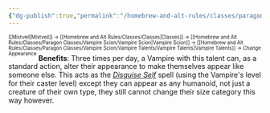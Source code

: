 ```yaml
---
{"dg-publish":true,"permalink":"/homebrew-and-alt-rules/classes/paragon-classes/vampire-scion/vampire-talents/seducer-talents/change-appearance/"}
---
```


<sup><sup>[[Mistveil\|Mistveil]] → [[Homebrew and Alt Rules/Classes/Classes\|Classes]] → [[Homebrew and Alt Rules/Classes/Paragon Classes/Vampire Scion/Vampire Scion\|Vampire Scion]] → [[Homebrew and Alt Rules/Classes/Paragon Classes/Vampire Scion/Vampire Talents/Vampire Talents\|Vampire Talents]] → Change Appearance</sup></sup>
**Benefits**: Three times per day, a Vampire with this talent can, as a standard action, alter their appearance to make themselves appear like someone else. This acts as the *[Disguise Self](https://www.d20pfsrd.com/magic/all-spells/d/disguise-self/)* spell (using the Vampire's level for their caster level) except they can appear as any humanoid, not just a creature of their own type, they still cannot change their size category this way however. 